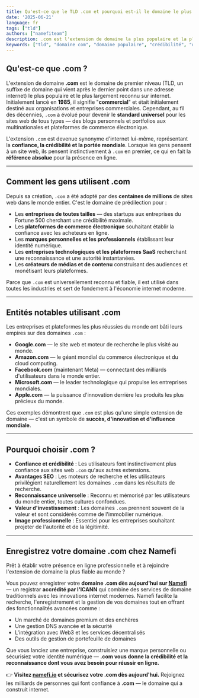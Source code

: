 ```yaml
---
title: Qu'est-ce que le TLD .com et pourquoi est-il le domaine le plus populaire ?
date: '2025-06-21'
language: fr
tags: ["tld"]
authors: ["namefiteam"]
description: .com est l'extension de domaine la plus populaire et la plus fiable au monde. Découvrez son histoire, ses avantages et pourquoi elle reste le premier choix des entreprises du monde entier.
keywords: ["tld", "domaine com", "domaine populaire", "crédibilité", "domaine entreprise", "identité en ligne"]
---
```



## **Qu'est-ce que .com ?**

L'extension de domaine **.com** est le domaine de premier niveau (TLD, un suffixe de domaine qui vient après le dernier point dans une adresse internet) le plus populaire et le plus largement reconnu sur internet. Initialement lancé en **1985**, il signifie "**commercial**" et était initialement destiné aux organisations et entreprises commerciales. Cependant, au fil des décennies, `.com` a évolué pour devenir le **standard universel** pour les sites web de tous types — des blogs personnels et portfolios aux multinationales et plateformes de commerce électronique.

L'extension `.com` est devenue synonyme d'internet lui-même, représentant la **confiance, la crédibilité et la portée mondiale**. Lorsque les gens pensent à un site web, ils pensent instinctivement à `.com` en premier, ce qui en fait la **référence absolue** pour la présence en ligne.

---

## **Comment les gens utilisent .com**

Depuis sa création, `.com` a été adopté par des **centaines de millions** de sites web dans le monde entier. C'est le domaine de prédilection pour :

*   Les **entreprises de toutes tailles** — des startups aux entreprises du Fortune 500 cherchant une crédibilité maximale.
*   Les **plateformes de commerce électronique** souhaitant établir la confiance avec les acheteurs en ligne.
*   Les **marques personnelles et les professionnels** établissant leur identité numérique.
*   Les **entreprises technologiques et les plateformes SaaS** recherchant une reconnaissance et une autorité instantanées.
*   Les **créateurs de médias et de contenu** construisant des audiences et monétisant leurs plateformes.

Parce que `.com` est universellement reconnu et fiable, il est utilisé dans toutes les industries et sert de fondement à l'économie internet moderne.

---

## **Entités notables utilisant .com**

Les entreprises et plateformes les plus réussies du monde ont bâti leurs empires sur des domaines `.com` :

*   **Google.com** — le site web et moteur de recherche le plus visité au monde.
*   **Amazon.com** — le géant mondial du commerce électronique et du cloud computing.
*   **Facebook.com** (maintenant Meta) — connectant des milliards d'utilisateurs dans le monde entier.
*   **Microsoft.com** — le leader technologique qui propulse les entreprises mondiales.
*   **Apple.com** — la puissance d'innovation derrière les produits les plus précieux du monde.

Ces exemples démontrent que `.com` est plus qu'une simple extension de domaine — c'est un symbole de **succès, d'innovation et d'influence mondiale**.

---

## **Pourquoi choisir .com ?**

*   **Confiance et crédibilité** : Les utilisateurs font instinctivement plus confiance aux sites web `.com` qu'aux autres extensions.
*   **Avantages SEO** : Les moteurs de recherche et les utilisateurs privilégient naturellement les domaines `.com` dans les résultats de recherche.
*   **Reconnaissance universelle** : Reconnu et mémorisé par les utilisateurs du monde entier, toutes cultures confondues.
*   **Valeur d'investissement** : Les domaines `.com` prennent souvent de la valeur et sont considérés comme de l'immobilier numérique.
*   **Image professionnelle** : Essentiel pour les entreprises souhaitant projeter de l'autorité et de la légitimité.

---

## **Enregistrez votre domaine .com chez Namefi**

Prêt à établir votre présence en ligne professionnelle et à rejoindre l'extension de domaine la plus fiable au monde ?

Vous pouvez enregistrer votre **domaine .com dès aujourd'hui sur [Namefi](https://namefi.io)** — un registrar **accrédité par l'ICANN** qui combine des services de domaine traditionnels avec les innovations internet modernes. Namefi facilite la recherche, l'enregistrement et la gestion de vos domaines tout en offrant des fonctionnalités avancées comme :

*   Un marché de domaines premium et des enchères
*   Une gestion DNS avancée et la sécurité
*   L'intégration avec Web3 et les services décentralisés
*   Des outils de gestion de portefeuille de domaines

Que vous lanciez une entreprise, construisiez une marque personnelle ou sécurisiez votre identité numérique — **.com vous donne la crédibilité et la reconnaissance dont vous avez besoin pour réussir en ligne.**

👉 **Visitez [namefi.io](https://namefi.io) et sécurisez votre .com dès aujourd'hui.**
Rejoignez les milliards de personnes qui font confiance à **.com** — le domaine qui a construit internet.